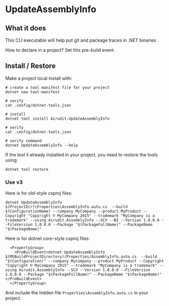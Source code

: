 
UpdateAssemblyInfo
===========================================

## What it does

This CLI executable will help put git and package traces in .NET binaries.

How to declare in a project? Set this pre-build event. 


## Install / Restore

Make a project local install with:

```console
# create a tool manifest file for your project
dotnet new tool-manifest

# verify
cat .config/dotnet-tools.json

# install
dotnet tool install Airudit.UpdateAssemblyInfo

# verify
cat .config/dotnet-tools.json

# verify command
dotnet UpdateAssemblyInfo --help
```

If the tool il already installed in your project, you need to restore the tools using

```console
dotnet tool restore
```

### Use v3

Here is for old-style csproj files:

```
dotnet UpdateAssemblyInfo $(ProjectDir)\Properties\AssemblyInfo.auto.cs  --build $(ConfigurationName) --company MyCompany --product MyProduct --Copyright "Copyright © MyCompany 2015" --trademark "MyCompany is a trademark" --using Airudit.AssemblyInfo --SCV --BI --Version 1.0.0.0 --FileVersion 1.0.0.0 --Package "$(PackageFullName)" --PackageName "$(PackageName)"
```

Here is for dotnet core-style csproj files:

```
  <PropertyGroup>
    <PreBuildEvent>dotnet UpdateAssemblyInfo $(MSBuildProjectDirectory)/Properties/AssemblyInfo.auto.cs  --build "$(Configuration)" --company MyCompany --product MyProduct --Copyright "Copyright © MyCompany 2015" --trademark "MyCompany is a trademark" --using Airudit.AssemblyInfo --SCV --Version 1.0.0.0 --FileVersion 1.0.0.0 --Package "$(PackageFullName)" --PackageName "$(PackageName)"</PreBuildEvent>
  </PropertyGroup>
```

And include the hidden file `Properties\AssemblyInfo.auto.cs` in your project.

